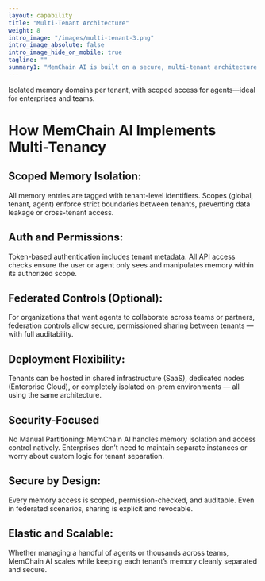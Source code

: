 ```yaml
---
layout: capability
title: "Multi-Tenant Architecture"
weight: 8
intro_image: "/images/multi-tenant-3.png"
intro_image_absolute: false
intro_image_hide_on_mobile: true
tagline: ""
summary1: "MemChain AI is built on a secure, multi-tenant architecture that lets multiple organizations operate independently within a shared platform. Each tenant’s data, memory scopes, and user access are fully isolated and governed by token-based authentication. Memory is scoped at global, tenant, and agent levels, ensuring precise control over what each agent can access. For enterprises needing collaboration, MemChain supports federated sharing with fine-grained permissions and audit logs. This eliminates the need for separate deployments, allowing organizations to scale securely without compromising control or visibility."
---
```


<span class="lead">Isolated memory domains per tenant, with scoped access for agents—ideal for enterprises and teams.</span>

# How MemChain AI Implements Multi-Tenancy
## Scoped Memory Isolation:
<p class="lead">
All memory entries are tagged with tenant-level identifiers. Scopes (global, tenant, agent) enforce strict boundaries between tenants, preventing data leakage or cross-tenant access.
</p>

## Auth and Permissions:
<p class="lead">
Token-based authentication includes tenant metadata. All API access checks ensure the user or agent only sees and manipulates memory within its authorized scope.
</p>

## Federated Controls (Optional):
<p class="lead">
For organizations that want agents to collaborate across teams or partners, federation controls allow secure, permissioned sharing between tenants — with full auditability.
</p>

## Deployment Flexibility:
<p class="lead">
Tenants can be hosted in shared infrastructure (SaaS), dedicated nodes (Enterprise Cloud), or completely isolated on-prem environments — all using the same architecture.
</p>

## Security-Focused
<p class="lead">
No Manual Partitioning:
MemChain AI handles memory isolation and access control natively. Enterprises don’t need to maintain separate instances or worry about custom logic for tenant separation.
</p>

## Secure by Design:
<p class="lead">
Every memory access is scoped, permission-checked, and auditable. Even in federated scenarios, sharing is explicit and revocable.
</p>

## Elastic and Scalable:
<p class="lead">
Whether managing a handful of agents or thousands across teams, MemChain AI scales while keeping each tenant’s memory cleanly separated and secure.
</p>